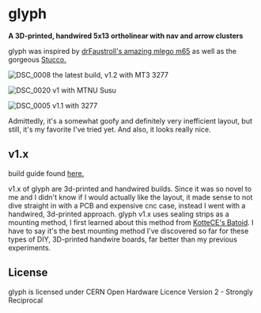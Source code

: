 # glyph
**A 3D-printed, handwired 5x13 ortholinear with nav and arrow clusters**

glyph was inspired by [drFaustroll's amazing mlego m65](https://mlego.elena.space/m65/) as well as the gorgeous [Stucco.](https://www.reddit.com/r/CustomKeyboards/comments/10k8k6w/custom_ortho_tkl_done_stucco1510/) 

![DSC_0008](https://github.com/galile0-designs/glyphkbd/assets/134774462/0f9bec99-c76c-4ecc-a129-9ab1ce3d6208)
the latest build, v1.2 with MT3 3277

![DSC_0020](https://github.com/galile0-designs/glyphkbd/assets/134774462/0d69dcc5-ae64-4f41-9b0d-04ac140818c2)
v1 with MTNU Susu

![DSC_0005](https://github.com/galile0-designs/glyphkbd/assets/134774462/6a66da9b-4a4c-4f8b-aba8-3e628babb39b)
v1.1 with 3277

Admittedly, it's a somewhat goofy and definitely very inefficient layout, but still, it's my favorite I've tried yet. And also, it looks really nice.

## v1.x
build guide found [here.](https://github.com/galile0-designs/glyphkbd/blob/main/v1.2/v1.2_build_guide.md)

v1.x of glyph are 3d-printed and handwired builds. Since it was so novel to me and I didn't know if I would actually like the layout, it made sense to not dive straight in with a PCB and expensive cnc case, instead I went with a handwired, 3d-printed approach. glyph v1.x uses sealing strips as a mounting method, I first learned about this method from [KotteCE's Batoid](https://github.com/kotte-computer-electronics/batoid). I have to say it's the best mounting method I've discovered so far for these types of DIY, 3D-printed handwire boards, far better than my previous experiments.

## License
glyph is licensed under CERN Open Hardware Licence Version 2 - Strongly Reciprocal
